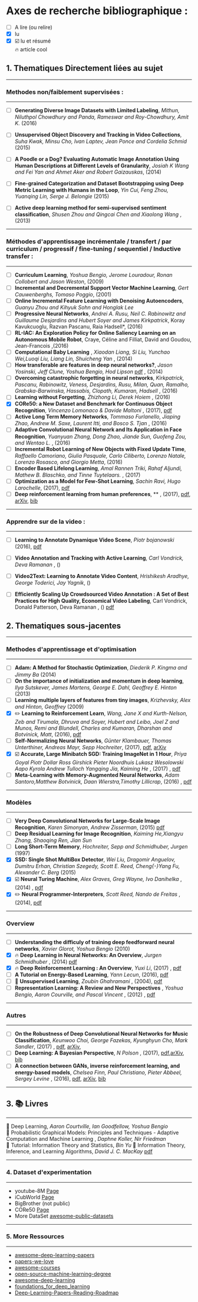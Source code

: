 # Axes de recherche bibliographique :

- [ ] A lire (ou relire)
- [x] lu
- [x] :ballot_box_with_check: lu et résumé <br>
 :fire: article cool

## 1. Thematiques Directement liées au sujet

*********************************************************************
### Methodes non/faiblement supervisées :
*********************************************************************
- [ ] **Generating Diverse Image Datasets with Limited Labeling**, *Mithun, Niluthpol Chowdhury and Panda, Rameswar and Roy-Chowdhury, Amit K.* (2016)
- [ ] **Unsupervised Object Discovery and Tracking in Video Collections**, *Suha Kwak, Minsu Cho, Ivan Laptev, Jean Ponce and Cordelia Schmid* (2015)
- [ ] **A Poodle or a Dog? Evaluating Automatic Image Annotation Using Human Descriptions at Different Levels of Granularity**, *Josiah K Wang and Fei Yan and Ahmet Aker and Robert Gaizauskas*, (2014)
- [ ] **Fine-grained Categorization and Dataset Bootstrapping using Deep Metric Learning with Humans in the Loop**, *Yin Cui, Feng Zhou, Yuanqing Lin, Serge J. Belongie* (2015)
- [ ] **Active deep learning method for semi-supervised sentiment classification**, *Shusen Zhou and Qingcai Chen and Xiaolong Wang* ,(2013)


*********************************************************************
### Méthodes d'apprentissage incrémentale / transfert / par curriculum / progressif / fine-tuning / sequentiel / Inductive transfer  :
*********************************************************************
- [ ] **Curriculum Learning**, *Yoshua Bengio, Jerome Louradour, Ronan Collobert and Jason Weston*, (2009)
- [ ] **Incremental and Decremental Support Vector Machine Learning**, *Gert Cauwenberghs, Tomaso Poggio*, (2001)
- [ ] **Online Incremental Feature Learning with Denoising Autoencoders**, *Guanyu Zhou and Kihyuk Sohn and Honglak Lee*
- [ ] **Progressive Neural Networks**, *Andrei A. Rusu, Neil C. Rabinowitz and Guillaume Desjardins and Hubert Soyer and James Kirkpatrick*, Koray Kavukcuoglu, Razvan Pascanu, Raia Hadsell*, (2016)
- [ ] **RL-IAC: An Exploration Policy for Online Saliency Learning on an Autonomous Mobile Robot**, Craye, Céline and Filliat, David and Goudou, Jean-Francois ,(2016)
- [ ] **Computational Baby Learning** , *Xiaodan Liang, Si Liu, Yunchao Wei,Luoqi Liu, Liang Lin, Shuicheng Yan* , (2014)
- [ ] **How transferable are features in deep neural networks?**, *Jason Yosinski, Jeff Clune, Yoshua Bengio, Hod Lipson* [pdf](https://arxiv.org/pdf/1706.02515.pdf) , (2014) 
- [ ] **Overcoming catastrophic forgetting in neural networks**, *Kirkpatrick, Pascanu, Rabinowitz, 
	Veness, Desjardins, Rusu, Milan, Quan, Ramalho, Grabska-Barwinska, Hassabis, Clopath, Kumaran, Hadsell*  , (2016)
- [ ] **Learning without Forgetting**, *Zhizhong Li, Derek Hoiem* , (2016)
- [x] **CORe50: a New Dataset and Benchmark for Continuous Object Recognition**, *Vincenzo Lomonaco & Davide Maltoni* , (2017), [pdf](https://128.84.21.199/pdf/1705.03550.pdf)
- [ ] **Active Long Term Memory Networks**, *Tommaso Furlanello, Jiaping Zhao, Andrew M. Saxe, Laurent Itti, and Bosco S. Tjan* , (2016)
- [ ] **Adaptive Convolutional Neural Network and Its Application in Face Recognition**, *Yuanyuan Zhang, Dong Zhao, Jiande Sun, Guofeng Zou, and Wentao L.* , (2016)
- [ ] **Incremental Robot Learning of New Objects with Fixed Update Time**, *Raffaello Camoriano, Giulia Pasquale, Carlo Ciliberto, Lorenzo Natale, Lorenzo Rosasco, and Giorgio Metta*, (2016)
- [ ] **Encoder Based Lifelong Learning**, *Amal Rannen Triki, Rahaf Aljundi, Mathew B. Blaschko, and Tinne Tuytelaars.* , (2017)
- [ ] **Optimization as a Model for Few-Shot Learning**, *Sachin Ravi, Hugo Larochelle*, (2017), [pdf](https://openreview.net/pdf?id=rJY0-Kcll)
- [ ] **Deep reinforcement learning from human preferences**, ** , (2017), [pdf](https://arxiv.org/pdf/1706.03741), [arXiv](https://arxiv.org/abs/1706.03741), [bib](http://adsabs.harvard.edu/cgi-bin/nph-bib_query?bibcode=2017arXiv170603741C&data_type=BIBTEX&db_key=PRE&nocookieset=1)

*********************************************************************
### Apprendre sur de la video :
*********************************************************************
- [ ] **Learning to Annotate Dynamique Video Scene**, *Piotr bojanowski* (2016), [pdf](https://hal.inria.fr/tel-01364560/document)
- [ ] **Video Annotation and Tracking with Active Learning**, *Carl Vondrick, Deva Ramanan* , ()
- [ ] **Video2Text: Learning to Annotate Video Content**, *Hrishikesh Aradhye, George Toderici, Jay Yagnik*, ()
- [ ] **Efficiently Scaling Up Crowdsourced Video Annotation : A Set of Best Practices for High Quality, Economical Video Labeling**, Carl Vondrick, Donald Patterson, Deva Ramanan , () [pdf](http://carlvondrick.com/vatic/ijcv.pdf)


## 2. Thematiques sous-jacentes

*********************************************************************
### Methodes d'apprentissage et d'optimisation
*********************************************************************
- [ ] **Adam: A Method for Stochastic Optimization**, *Diederik P. Kingma and Jimmy Ba* (2014)
- [ ] **On the importance of initialization and momentum in deep learning**, *Ilya Sutskever, James Martens, George E. Dahl, Geoffrey E. Hinton* (2013)
- [ ] **Learning multiple layers of features from tiny images**, *Krizhevsky, Alex and Hinton, Geoffrey* (2009)
- [x] :pencil2: **Learning  to Reinforcement Learn**, *Wang, Jane X and Kurth-Nelson, Zeb and Tirumala, Dhruva and Soyer, Hubert and Leibo, Joel Z and Munos, Remi and Blundell, Charles and Kumaran, Dharshan and Botvinick, Matt*, (2016), [pdf](https://arxiv.org/pdf/1611.05763.pdf)
- [ ] **Self-Normalizing Neural Networks**, *Günter Klambauer, Thomas Unterthiner, Andreas Mayr, Sepp Hochreiter*, (2017), [pdf](https://arxiv.org/pdf/1706.02515.pdf), [arXiv](https://arxiv.org/abs/1706.02515) 
- [x] :ballot_box_with_check: **Accurate, Large Minibatch SGD: Training ImageNet in 1 Hour**, *Priya Goyal Piotr Dollar Ross Girshick Pieter Noordhuis Lukasz Wesolowski Aapo Kyrola Andrew Tulloch Yangqing Jia, Kaiming He* , (2017) , [pdf](https://research.fb.com/wp-content/uploads/2017/06/imagenet1kin1h3.pdf)
- [ ] **Meta-Learning with Memory-Augmented Neural Networks**, *Adam Santoro,Matthew Botvinick, Daan Wierstra,Timothy Lillicrap*, (2016) , [pdf](http://proceedings.mlr.press/v48/santoro16.pdf)

*********************************************************************
### Modèles
*********************************************************************
- [ ] **Very Deep Convolutional Networks for Large-Scale Image Recognition**, *Karen Simonyan, Andrew Zisserman*, (2015) [pdf](https://arxiv.org/pdf/1409.1556.pdf)
- [ ] **Deep Residual Learning for Image Recognition**, *Kaiming He,Xiangyu Zhang, Shaoqing Ren, Jian Sun*
- [ ] **Long Short-Term Memory**, *Hochreiter, Sepp and Schmidhuber, Jurgen* (1997)
- [x] **SSD: Single Shot MultiBox Detector**, *Wei Liu, Dragomir Anguelov, Dumitru Erhan, Christian Szegedy, Scott E. Reed, Cheng{-}Yang Fu, Alexander C. Berg* (2015)
- [x] :ballot_box_with_check: **Neural Turing Machine**, *Alex Graves, Greg Wayne, Ivo Danihelka* , (2014) ,  [pdf](https://arxiv.org/pdf/1410.5401.pdf)
- [x] :pencil2: **Neural Programmer-Interpreters**, *Scott Reed, Nando de Freitas* , (2014), [pdf](https://arxiv.org/pdf/1511.06279.pdf)

*********************************************************************
### Overview
*********************************************************************
- [ ] **Understanding the difficuly of training deep feedforward neural networks**, *Xavier Glorot, Yoshua Bengio* (2010)
- [x] :fire: **Deep Learning in Neural Networks: An Overview**, *Jurgen Schmidhuber* , (2014) [pdf](https://arxiv.org/pdf/1404.7828.pdf)
- [x] :fire: **Deep Reinforcement Learning : An Overview**, *Yuxi Li*, (2017) , [pdf](https://arxiv.org/pdf/1701.07274.pdf)
- [ ] **A Tutorial on Energy-Based Learning**, *Yann Lecun*, (2016), [pdf](http://yann.lecun.com/exdb/publis/pdf/lecun-06.pdf)
- [ ] :page_facing_up: **Unsupervised Learning**, *Zoubin Ghahramani* , (2004), [pdf](http://www.inf.ed.ac.uk/teaching/courses/pmr/docs/ul.pdf)
- [ ] **Representation Learning: A Review and New Perspectives** , *Yoshua Bengio, Aaron Courville, and Pascal Vincent* , (2012) , [pdf](http://www.cl.uni-heidelberg.de/courses/ws14/deepl/BengioETAL12.pdf)

*********************************************************************
### Autres
*********************************************************************
- [ ] **On the Robustness of Deep Convolutional Neural Networks for Music Classification**, *Keunwoo Choi, George Fazekas, Kyunghyun Cho, Mark Sandler*, (2017) , [pdf](https://arxiv.org/pdf/1706.02361.pdf), [arXiv](https://arxiv.org/abs/1706.02361),
- [ ] **Deep Learning: A Bayesian Perspective**, *N Polson* , (2017), [pdf](https://arxiv.org/pdf/1706.00473.pdf),[arXiv](https://arxiv.org/abs/1706.00473), [bib](http://adsabs.harvard.edu/cgi-bin/nph-bib_query?bibcode=2017arXiv170600473P&data_type=BIBTEX&db_key=PRE&nocookieset=1)
- [ ] **A connection between GANs, inverse reinforcement learning, and energy-based models**, *Chelsea Finn, Paul Christiano, Pieter Abbeel, Sergey Levine* , (2016), [pdf](https://arxiv.org/pdf/1611.03852), [arXiv](https://arxiv.org/abs/1611.03852), [bib](http://dblp.uni-trier.de/rec/bibtex/journals/corr/FinnCAL16)

*********************************************************************
## 3. :books: Livres
*********************************************************************
:closed_book: Deep Learning, *Aaron Courtville, Ian Goodfellow, Yoshua Bengio* <br>
:green_book: Probabilistic Graphical Models: Principles and Techniques - Adaptive Computation and Machine Learning , *Daphne Koller,	Nir Friedman* <br>
:blue_book: Tutorial: Information Theory and Statistics, *Bin Yu*
:orange_book: Information Theory, Inference, and Learning Algorithms, *David J. C. MacKay* [pdf](http://www.inference.org.uk/itprnn/book.pdf)


*********************************************************************
### 4. Dataset d'experimentation
*********************************************************************

- youtube-8M [Page](https://research.google.com/youtube8m/)
- iCubWorld [Page](https://robotology.github.io/iCubWorld/)
- BigBrother (not public)
- CORe50 [Page](https://vlomonaco.github.io/core50/)
- More DataSet [awesome-public-datasets](https://github.com/caesar0301/awesome-public-datasets)

*********************************************************************
### 5. More Ressources
*********************************************************************

- [awesome-deep-learning-papers](https://github.com/terryum/awesome-deep-learning-papers)
- [papers-we-love](https://github.com/papers-we-love/papers-we-love)
- [awesome-courses](https://github.com/prakhar1989/awesome-courses)
- [open-source-machine-learning-degree](https://github.com/Nixonite/open-source-machine-learning-degree)
- [awesome-deep-learning](https://github.com/ChristosChristofidis/awesome-deep-learning)
- [foundations_for_deep_learning](https://github.com/pauli-space/foundations_for_deep_learning)
- [Deep-Learning-Papers-Reading-Roadmap](https://github.com/songrotek/Deep-Learning-Papers-Reading-Roadmap)
